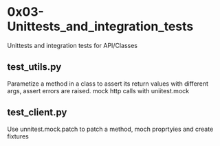 # 0x03-Unittests_and_integration_tests
Unittests and integration tests for API/Classes

## test_utils.py
Parametize a method in a class to assert its return values with different args, assert errors are raised. mock http calls with uniitest.mock


## test_client.py
Use unnitest.mock.patch to patch a method, moch proprtyies and create fixtures 